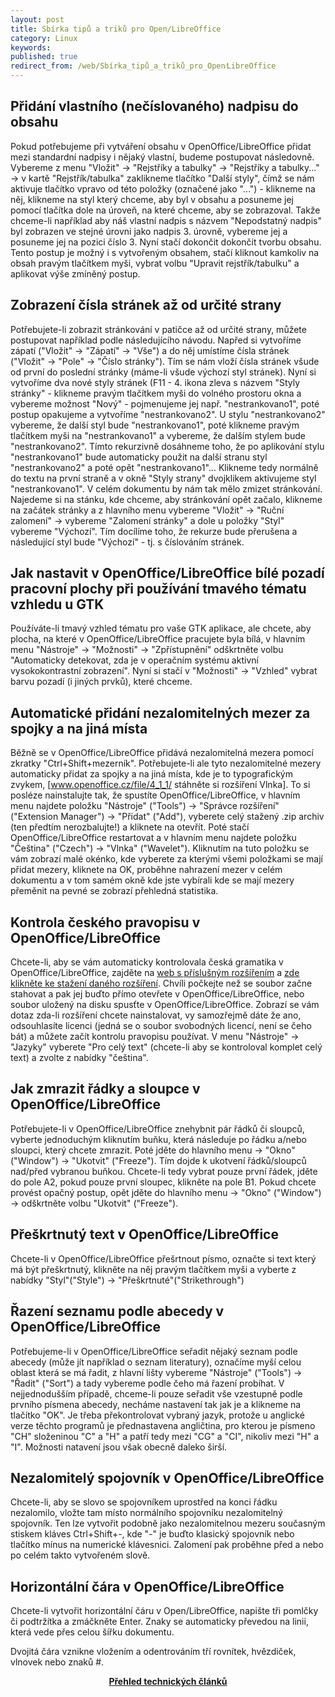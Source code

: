 ```yaml
---
layout: post
title: Sbírka tipů a triků pro Open/LibreOffice
category: Linux
keywords:
published: true
redirect_from: /web/Sbírka_tipů_a_triků_pro_Open⁄LibreOffice
---
```


## Přidání vlastního (nečíslovaného) nadpisu do obsahu

Pokud potřebujeme při vytváření obsahu v OpenOffice/LibreOffice přidat mezi standardní nadpisy i nějaký vlastní, budeme postupovat následovně. Vybereme z menu "Vložit" -> "Rejstříky a tabulky" -> "Rejstříky a tabulky..." -> v kartě "Rejstřík/tabulka" zaklikneme tlačítko "Další styly", čímž se nám aktivuje tlačítko vpravo od této položky (označené jako "...") - klikneme na něj, klikneme na styl který chceme, aby byl v obsahu a posuneme jej pomocí tlačítka dole na úroveň, na které chceme, aby se zobrazoval. Takže chceme-li například aby náš vlastní nadpis s názvem "Nepodstatný nadpis" byl zobrazen ve stejné úrovni jako nadpis 3. úrovně, vybereme jej a posuneme jej na pozici číslo 3. Nyní stačí dokončit dokončit tvorbu obsahu. Tento postup je možný i s vytvořeným obsahem, stačí kliknout kamkoliv na obsah pravým tlačítkem myši, vybrat volbu "Upravit rejstřík/tabulku" a aplikovat výše zmíněný postup.
## Zobrazení čísla stránek až od určité strany

Potřebujete-li zobrazit stránkování v patičce až od určité strany, můžete postupovat například podle následujícího návodu. Napřed si vytvoříme zápatí ("Vložit" -> "Zápatí" -> "Vše") a do něj umístíme čísla stránek ("Vložit" -> "Pole" -> "Číslo stránky"). Tím se nám vloží čísla stránek všude od první do poslední stránky (máme-li všude výchozí styl stránek). Nyní si vytvoříme dva nové styly stránek (F11 - 4. ikona zleva s názvem "Styly stránky" - klikneme pravým tlačítkem myši do volného prostoru okna a vybereme možnost "Nový" - pojmenujeme jej např. "nestrankovano1", poté postup opakujeme a vytvoříme "nestrankovano2". U stylu "nestrankovano2" vybereme, že další styl bude "nestrankovano1", poté klikneme pravým tlačítkem myši na "nestrankovano1" a vybereme, že dalším stylem bude "nestrankovano2". Tímto rekurzivně dosáhneme toho, že po aplikování stylu "nestrankovano1" bude automaticky použit na další stranu styl "nestrankovano2" a poté opět "nestrankovano1"... Klikneme tedy normálně do textu na první straně a v okně "Styly strany" dvojklikem aktivujeme styl "nestrankovano1". V celém dokumentu by nám tak mělo zmizet stránkování. Najedeme si na stánku, kde chceme, aby stránkování opět začalo, klikneme na začátek stránky a z hlavního menu vybereme "Vložit" -> "Ruční zalomení" -> vybereme "Zalomení stránky" a dole u položky "Styl" vybereme "Výchozí". Tím docílíme toho, že rekurze bude přerušena a následující styl bude "Výchozí" - tj. s číslováním stránek.
## Jak nastavit v OpenOffice/LibreOffice bílé pozadí pracovní plochy při používání tmavého tématu vzhledu u GTK

Používáte-li tmavý vzhled tématu pro vaše GTK aplikace, ale chcete, aby plocha, na které v OpenOffice/LibreOffice pracujete byla bílá, v hlavním menu "Nástroje" -> "Možnosti" -> "Zpřístupnění" odškrtněte volbu "Automaticky detekovat, zda je v operačním systému aktivní vysokokontrastní zobrazení". Nyní si stačí v "Možnosti" -> "Vzhled" vybrat barvu pozadí (i jiných prvků), které chceme.
## Automatické přidání nezalomitelných mezer za spojky a na jiná místa

Běžně se v OpenOffice/LibreOffice přidává nezalomitelná mezera pomocí zkratky "Ctrl+Shift+mezerník". Potřebujete-li ale tyto nezalomitelné mezery automaticky přidat za spojky a na jiná místa, kde je to typografickým zvykem, [www.openoffice.cz/file/4_1_1/ stáhněte si rozšíření Vlnka]. To si posléze nainstalujte tak, že spustíte OpenOffice/LibreOffice, v hlavním menu najdete položku "Nástroje" ("Tools") -> "Správce rozšíření" ("Extension Manager") -> "Přidat" ("Add"), vyberete celý stažený .zip archiv (ten předtím nerozbalujte!) a kliknete na otevřít. Poté stačí OpenOffice/LibreOffice restartovat a v hlavním menu najdete položku "Čeština" ("Czech") -> "Vlnka" ("Wavelet"). Kliknutím na tuto položku se vám zobrazí malé okénko, kde vyberete za kterými všemi položkami se mají přidat mezery, kliknete na OK, proběhne nahrazení mezer v celém dokumentu a v tom samém okně kde jste vybírali kde se mají mezery přeměnit na pevné se zobrazí přehledná statistika.
## Kontrola českého pravopisu v OpenOffice/LibreOffice

Chcete-li, aby se vám automaticky kontrolovala česká gramatika v OpenOffice/LibreOffice, zajděte na [web s příslušným rozšířením](https://extensions.openoffice.org/en/project/dict-cs) a [zde klikněte ke stažení daného rozšíření](http://sourceforge.net/projects/aoo-extensions/files/1078/0/dict-cs-2.0.oxt/download). Chvíli počkejte než se soubor začne stahovat a pak jej buďto přímo otevřete v OpenOffice/LibreOffice, nebo soubor uložený na disku spusťte v OpenOffice/LibreOffice. Zobrazí se vám dotaz zda-li rozšíření chcete nainstalovat, vy samozřejmě dáte že ano, odsouhlasíte licenci (jedná se o soubor svobodných licencí, není se čeho bát) a můžete začít kontrolu pravopisu používat. V menu "Nástroje" -> "Jazyky" vyberete "Pro celý text" (chcete-li aby se kontroloval komplet celý text) a zvolte z nabídky "čeština".
## Jak zmrazit řádky a sloupce v OpenOffice/LibreOffice

Potřebujete-li v OpenOffice/LibreOffice znehybnit pár řádků či sloupců, vyberte jednoduchým kliknutím buňku, která následuje po řádku a/nebo sloupci, který chcete zmrazit. Poté jděte do hlavního menu -> "Okno" ("Window") -> "Ukotvit" ("Freeze"). Tím dojde k ukotvení řádků/sloupců nad/před vybranou buňkou. Chcete-li tedy vybrat pouze první řádek, jděte do pole A2, pokud pouze první sloupec, klikněte na pole B1. Pokud chcete provést opačný postup, opět jděte do hlavního menu -> "Okno" ("Window") -> odškrtněte volbu "Ukotvit" ("Freeze").
## Přeškrtnutý text v OpenOffice/LibreOffice

Chcete-li v OpenOffice/LibreOffice přešrtnout písmo, označte si text který má být přeškrtnutý, klikněte na něj pravým tlačítkem myši a vyberte z nabídky "Styl"("Style") -> "Přeškrtnuté"("Strikethrough")
## Řazení seznamu podle abecedy v OpenOffice/LibreOffice

Potřebujeme-li v OpenOffice/LibreOffice seřadit nějaký seznam podle abecedy (může jít například o seznam literatury), označíme myší celou oblast která se má řadit, z hlavní lišty vybereme "Nástroje" ("Tools") -> "Řadit" ("Sort") a tady vybereme podle čeho má řazení probíhat. V nejjednodušším případě, chceme-li pouze seřadit vše vzestupně podle prvního písmena abecedy, necháme nastavení tak jak je a klikneme na tlačítko "OK". Je třeba překontrolovat vybraný jazyk, protože u anglické verze těchto programů je přednastavena angličtina, pro kterou je písmeno "CH" složeninou "C" a "H" a patří tedy mezi "CG" a "CI", nikoliv mezi "H" a "I". Možnosti natavení jsou však obecně daleko širší.
## Nezalomitelý spojovník v OpenOffice/LibreOffice

Chcete-li, aby se slovo se spojovníkem uprostřed na konci řádku nezalomilo, vložte tam místo normálního spojovníku nezalomitelný spojovník. Ten lze vytvořit podobně jako nezalomitelnou mezeru současným stiskem kláves Ctrl+Shift+-, kde "-" je buďto klasický spojovník nebo tlačítko mínus na numerické klávesnici. Zalomení pak proběhne před a nebo po celém takto vytvořeném slově.
## Horizontální čára v OpenOffice/LibreOffice

Chcete-li vytvořit horizontální čáru v Open/LibreOffice, napište tři pomlčky či podtržítka a zmáčkněte Enter. Znaky se automaticky převedou na linii, která vede přes celou šířku dokumentu.

Dvojitá čára vznikne vložením a odentrováním tří rovnítek, hvězdiček, vlnovek nebo znaků #.

<center><b><a href="../">Přehled technických článků</a></b></center>

